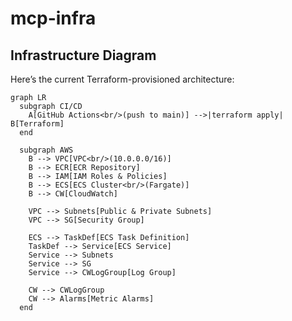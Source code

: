 # mcp-infra
## Infrastructure Diagram

Here’s the current Terraform-provisioned architecture:

```mermaid
graph LR
  subgraph CI/CD
    A[GitHub Actions<br/>(push to main)] -->|terraform apply| B[Terraform]
  end

  subgraph AWS
    B --> VPC[VPC<br/>(10.0.0.0/16)]
    B --> ECR[ECR Repository]
    B --> IAM[IAM Roles & Policies]
    B --> ECS[ECS Cluster<br/>(Fargate)]
    B --> CW[CloudWatch]

    VPC --> Subnets[Public & Private Subnets]
    VPC --> SG[Security Group]

    ECS --> TaskDef[ECS Task Definition]
    TaskDef --> Service[ECS Service]
    Service --> Subnets
    Service --> SG
    Service --> CWLogGroup[Log Group]

    CW --> CWLogGroup
    CW --> Alarms[Metric Alarms]
  end
